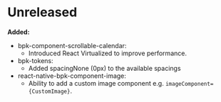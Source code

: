 # Unreleased

**Added:**
 - bpk-component-scrollable-calendar:
   - Introduced React Virtualized to improve performance.
 - bpk-tokens:
   - Added spacingNone (0px) to the available spacings
 - react-native-bpk-component-image:
   - Ability to add a custom image component e.g. `imageComponent={CustomImage}`.
